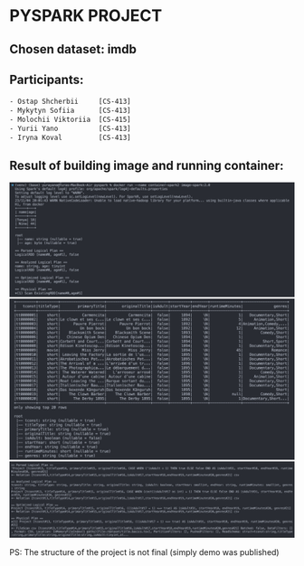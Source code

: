 # PYSPARK PROJECT 
## Chosen dataset: **imdb**
## Participants:
    - Ostap Shcherbii     [CS-413]
    - Mykytyn Sofiia      [CS-413]
    - Molochii Viktoriia  [CS-415]
    - Yurii Yano          [CS-413]
    - Iryna Koval         [CS-413]

## Result of building image and running container:
![Part 1](./images_readme/image-1.png)
![Part 2](./images_readme/image-2.png)
![Part 3](./images_readme/image-3.png)

PS: The structure of the project is not final (simply demo was published)
